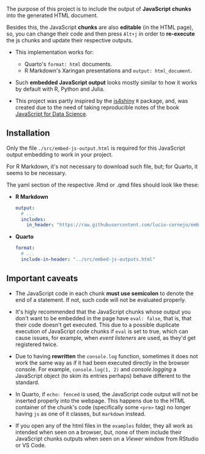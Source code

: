 The purpose of this project is to include
the output of **JavaScript chunks** into the
generated HTML document.

Besides this, the JavaScript **chunks** are also
**editable** (in the HTML page), so, you can change
their code and then press `Alt+j` in order to 
**re-execute** the js chunks and update their
respective outputs.

- This implementation works for:
    - Quarto's `format: html` documents.
    - R Markdown's Xaringan presentations and `output: html_document`.

- Such **embedded JavaScript output** looks mostly
similar to how it works by default with
R, Python and Julia.

- This project was partly inspired by the
[js4shiny](https://github.com/gadenbuie/js4shiny) 
`R` package, and, was created due to the need
of taking reproducible notes of the 
book [JavaScript for Data Science](https://third-bit.com/js4ds/).

## Installation

Only the file `./src/embed-js-output.html` is required for
this JavaScript output embedding to work in your project.

For R Markdown, it's not necessary to download such file,
but; for Quarto, it seems to be necessary.

The yaml section of the respective .Rmd or .qmd files should look like these:

- **R Markdown**
    ```yaml
    output:
      # ...
      includes:
        in_header: "https://raw.githubusercontent.com/lucio-cornejo/embed-javascript-output/main/src/embed-js-outputs.html"
    ```
- **Quarto**
    ```yaml
    format:
      # ...
      include-in-header: "../src/embed-js-outputs.html"
    ```

## Important caveats

- The JavaScript code in each chunk **must use semicolon**
to denote the end of a statement. If not, such code
will not be evaluated properly.

- It's higly recommended that the JavaScript chunks whose
output you don't want to be embedded in the page have
`eval: false`, that is, that their code doesn't get executed.
This due to a possible duplicate execution of JavaScript
code chunks if `eval` is set to true, which can cause
issues, for example, when *event listeners* are used,
as they'd get registered twice.

- Due to having **rewritten** the `console.log` function,
sometimes it does not work the same way as if it had been
executed directly in the browser console. For example,
`console.log(1, 2)` and *console.logging* a JavaScript
object (to skim its entries perhaps) behave different
to the standard.

- In Quarto, if `echo: fenced` is used, the JavaScript code
output will not be inserted properly into the webpage.
This happens due to the HTML container of the chunk's
code (specifically some `<pre>` tag) no longer having `js`
as one of it classes, but `markdown` instead.

- If you open any of the html files in the `examples` folder,
they all work as intended when seen on a browser, but, 
none of them include their JavaScript chunks outputs when
seen on a *Viewer* window from RStudio or VS Code.
